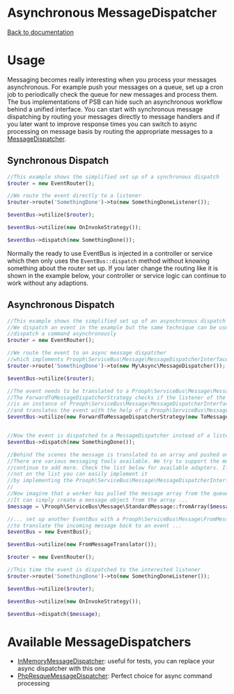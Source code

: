 Asynchronous MessageDispatcher
==============================

[Back to documentation](../README.md#documentation)

# Usage

Messaging becomes really interesting when you process your messages asynchronous. For example push your messages on a queue,
set up a cron job to periodically check the queue for new messages and process them. The bus implementations of PSB can
hide such an asynchronous workflow behind a unified interface. You can start with synchronous message dispatching by
routing your messages directly to message handlers and if you later want to improve response times you can switch to
async processing on message basis by routing the appropriate messages to a [MessageDispatcher](../src/Prooph/ServiceBus/Message/MessageDispatcherInterface.php).

## Synchronous Dispatch
```php
//This example shows the simplified set up of a synchronous dispatch
$router = new EventRouter();

//We route the event directly to a listener
$router->route('SomethingDone')->to(new SomethingDoneListener());

$eventBus->utilize($router);

$eventBus->utilize(new OnInvokeStrategy());

$eventBus->dispatch(new SomethingDone());
```

Normally the ready to use EventBus is injected in a controller or service which then only uses the `EventBus::dispatch`
method without knowing something about the router set up. If you later change the routing like it is shown in the example below,
your controller or service logic can continue to work without any adaptions.

## Asynchronous Dispatch
```php
//This example shows the simplified set up of an asynchronous dispatch
//We dispatch an event in the example but the same technique can be used to
//dispatch a command asynchronously
$router = new EventRouter();

//We route the event to an async message dispatcher
//which implements Prooph\ServiceBus\Message\MessageDispatcherInterface
$router->route('SomethingDone')->to(new My\Async\MessageDispatcher());

$eventBus->utilize($router);

//The event needs to be translated to a Prooph\ServiceBus\Message\MessageInterface
//The ForwardToMessageDispatcherStrategy checks if the listener of the event
//is an instance of Prooph\ServiceBus\Message\MessageDispatcherInterface
//and translates the event with the help of a Prooph\ServiceBus\Message\ToMessageTranslatorInterface
$eventBus->utilize(new ForwardToMessageDispatcherStrategy(new ToMessageTranslator()));


//Now the event is dispatched to a MessageDispatcher instead of a listener
$eventBus->dispatch(new SomethingDone());

//Behind the scenes the message is translated to an array and pushed on a message queue
//There are various messaging tools available. We try to support the most important ones and
//continue to add more. Check the list below for available adapters. If your favorite adapter is
//not on the list you can easily implement it
//by implementing the Prooph\ServiceBus\Message\MessageDispatcherInterface
//
//Now imagine that a worker has pulled the message array from the queue and want to process it
//It can simply create a message object from the array ...
$message = \Prooph\ServiceBus\Message\StandardMessage::fromArray($messageArr);

//... set up another EventBus with a Prooph\ServiceBus\Message\FromMessageTranslator
//to translate the incoming message back to an event ...
$eventBus = new EventBus();

$eventBus->utilize(new FromMessageTranslator());

$router = new EventRouter();

//This time the event is dispatched to the interested listener
$router->route('SomethingDone')->to(new SomethingDoneListener());

$eventBus->utilize($router);

$eventBus->utilize(new OnInvokeStrategy());

$eventBus->dispatch($message);
```

# Available MessageDispatchers

- [InMemoryMessageDispatcher](../src/Prooph/ServiceBus/Message/InMemoryMessageDispatcher.php): useful for tests, 
  you can replace your async dispatcher with this one 
- [PhpResqueMessageDispatcher](https://github.com/prooph/psb-php-resque-dispatcher): Perfect choice for async 
  command processing
